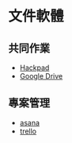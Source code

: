 # 文件軟體

## 共同作業
* [Hackpad](https://hackpad.com/)
* [Google Drive](https://drive.google.com/)

## 專案管理
* [asana](https://asana.com/)
* [trello](https://trello.com/)

